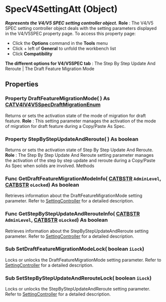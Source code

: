 # SpecV4SettingAtt (Object)

**_Represents the V4/V5 SPEC setting controller object._**
**Role** : The V4/V5 SPEC setting controller object deals with the setting parameters displayed in the V4/V5SPEC property page. To access this property page:

  * Click the **Options** command in the **Tools** menu
  * Click + left of **General** to unfold the workbench list
  * Click **Compatibility**

**The different options for V4/V5SPEC tab** :  The Step By Step Update And Reroute | The Draft Feature Migration Mode

## Properties

### Property **DraftFeatureMigrationMode**( ) As [CATV4IV4V5SpecDraftMigrationEnum](../CATIAV4Interfaces/enum_CATV4IV4V5SpecDraftMigrationEnum_198820.md)

Returns or sets the activation state of the mode of migration for draft feature.
**Role** : This setting parameter manages the activation of the mode of migration for draft feature during a Copy/Paste As Spec.  
### Property **StepByStepUpdateAndReroute**( ) As boolean

Returns or sets the activation state of Step By Step Update And Reroute.
**Role** : The Step By Step Update And Reroute setting parameter manages the activation of the step by step update and reroute during a Copy/Paste As Spec when solids are involved.  Methods

### Func **GetDraftFeatureMigrationModeInfo**( [CATBSTR](../System/typedef_CATBSTR_8129.md)  `AdminLevel`,  [CATBSTR](../System/typedef_CATBSTR_8129.md)  `oLocked`) As boolean

Retrieves information about the DraftFeatureMigrationMode setting parameter.
Refer to [SettingController](../System/interface_SettingController_63320.md) for a detailed description.  
### Func **GetStepByStepUpdateAndRerouteInfo**( [CATBSTR](../System/typedef_CATBSTR_8129.md)  `AdminLevel`,  [CATBSTR](../System/typedef_CATBSTR_8129.md)  `oLocked`) As boolean

Retrieves information about the StepByStepUpdateAndReroute setting parameter.
Refer to [SettingController](../System/interface_SettingController_63320.md) for a detailed description.  
### Sub **SetDraftFeatureMigrationModeLock**( boolean  `iLock`)

Locks or unlocks the DraftFeatureMigrationMode setting parameter.
Refer to [SettingController](../System/interface_SettingController_63320.md) for a detailed description.  
### Sub **SetStepByStepUpdateAndRerouteLock**( boolean  `iLock`)

Locks or unlocks the StepByStepUpdateAndReroute setting parameter.
Refer to [SettingController](../System/interface_SettingController_63320.md) for a detailed description.